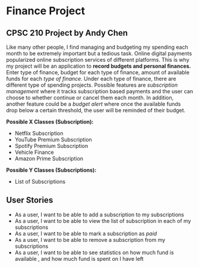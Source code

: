 # Finance Project

## CPSC 210 Project by Andy Chen

Like many other people, I find managing and budgeting my spending each month to be extremely important but a tedious
task. Online digital payments popularized online subscription services of different platforms. This is why my project
will be an application to **record budgets and personal
finances.** Enter type of finance, budget for each type of finance, amount of available funds for each *type of
finance*. Under each type of finance, there are different type of spending projects. Possible features are
*subscription
management* where it tracks subscription based payments and the user can choose to whether continue or cancel them
each month. In
addition, another feature could be a *budget alert* where once the available funds drop below a certain threshold, the
user will be reminded of their budget.

**Possible X Classes (Subscription):**

- Netflix Subscription
- YouTube Premium Subscription
- Spotify Premium Subscription
- Vehicle Finance
- Amazon Prime Subscription

**Possible Y Classes (Subscriptions):**

- List of Subscriptions

## User Stories

- As a user, I want to be able to add a subscription to my subscriptions
- As a user, I want to be able to view the list of subscription in each of my subscriptions
- As a user, I want to be able to mark a subscription as *paid*
- As a user, I want to be able to remove a subscription from my subscriptions
- As a user, I want to be able to see statistics on how much fund is available , and how much fund is spent on I have left